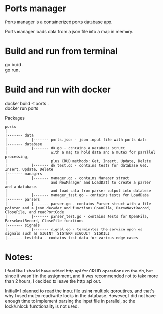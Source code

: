# Ports manager

Ports manager is a containerized ports database app.

Ports manager loads data from a json file into a map in memory.

# Build and run from terminal

go build .  
go run .  

# Build and run with docker

docker build -t ports .  
docker run ports  

Packages
```
ports  
|  
|------- data  
|           |------- ports.json - json input file with ports data         
|------- database   
|           |------- db.go - contains a Database struct   
|                    with a map to hold data and a mutex for parallel processing,   
|                    plus CRUD methods: Get, Insert, Update, Delete  
|           |------- db_test.go - contains tests for database Get, Insert, Update, Delete  
|------- managers  
|           |------- manager.go - contains Manager struct   
|                    and NewManager and LoadData to create a parser and a database,   
|                    and load data from parser output into database  
|           |------- manager_test.go - contains tests for LoadData  
|------- parsers  
|           |------- parser.go - contains Parser struct with a file pointer and a json decoder and functions OpenFile, ParseNextRecord, CloseFile, and readPortCode  
|           |------- parser_test.go - contains tests for OpenFile, ParseNextRecord, CloseFile functions  
|------- signals  
|           |------- signal.go - terminates the service upon os signals such as SIGINT, SIGTERM SIGQUIT, SIGKILL  
|------- testdata - contains test data for various edge cases  
```

# Notes:

I feel like I should have added http api for CRUD operations on the db, but since it wasn't in the assignment, and it was recommended not to take more than 2 hours, I decided to leave the http api out.

Initially I planned to read the input file using multiple goroutines, and that's why I used mutex read/write locks in the database. However, I did not have enough time to implement parsing the input file in parallel, so the lock/unlock functionality is not used.

